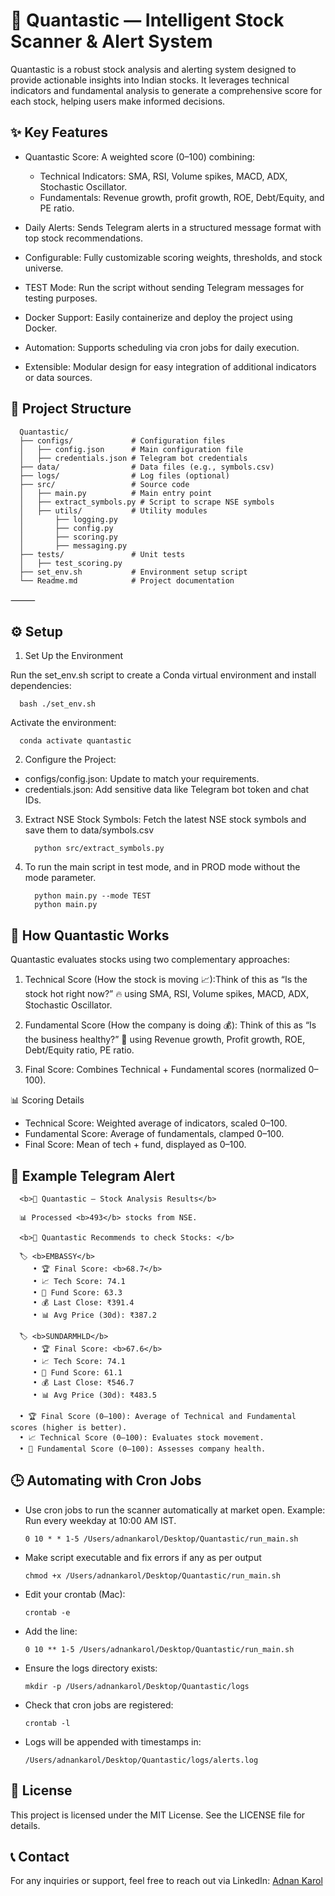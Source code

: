 # 🚀 Quantastic — Intelligent Stock Scanner & Alert System

Quantastic is a robust stock analysis and alerting system designed to provide actionable insights into Indian stocks. It leverages technical indicators and fundamental analysis to generate a comprehensive score for each stock, helping users make informed decisions.

## ✨ Key Features

- Quantastic Score: A weighted score (0–100) combining:

  - Technical Indicators: SMA, RSI, Volume spikes, MACD, ADX, Stochastic Oscillator.
  - Fundamentals: Revenue growth, profit growth, ROE, Debt/Equity, and PE ratio.
- Daily Alerts: Sends Telegram alerts in a structured message format with top stock recommendations.
- Configurable: Fully customizable scoring weights, thresholds, and stock universe.
- TEST Mode: Run the script without sending Telegram messages for testing purposes.
- Docker Support: Easily containerize and deploy the project using Docker.
- Automation: Supports scheduling via cron jobs for daily execution.
- Extensible: Modular design for easy integration of additional indicators or data sources.

## 📂 Project Structure

      Quantastic/
      ├── configs/             # Configuration files
      │   ├── config.json      # Main configuration file
      │   ├── credentials.json # Telegram bot credentials
      ├── data/                # Data files (e.g., symbols.csv)
      ├── logs/                # Log files (optional)
      ├── src/                 # Source code
      │   ├── main.py          # Main entry point
      │   ├── extract_symbols.py # Script to scrape NSE symbols
      │   ├── utils/           # Utility modules
      │       ├── logging.py
      │       ├── config.py
      │       ├── scoring.py
      │       ├── messaging.py
      ├── tests/               # Unit tests
      │   ├── test_scoring.py
      ├── set_env.sh           # Environment setup script
      └── Readme.md            # Project documentation

⸻

## ⚙️ Setup

1. Set Up the Environment

Run the set_env.sh script to create a Conda virtual environment and install dependencies:

      bash ./set_env.sh

Activate the environment:

      conda activate quantastic

2. Configure the Project:

- configs/config.json: Update to match your requirements.
- credentials.json: Add sensitive data like Telegram bot token and chat IDs.

3. Extract NSE Stock Symbols: Fetch the latest NSE stock symbols and save them to data/symbols.csv

         python src/extract_symbols.py

4. To run the main script in test mode, and in PROD mode without the mode parameter.

         python main.py --mode TEST
         python main.py

## 🧐 How Quantastic Works

Quantastic evaluates stocks using two complementary approaches:

1. Technical Score (How the stock is moving 📈):Think of this as “Is the stock hot right now?” 🔥 using SMA, RSI, Volume spikes, MACD, ADX, Stochastic Oscillator.

2. Fundamental Score (How the company is doing 💰): Think of this as “Is the business healthy?” 💼 using Revenue growth, Profit growth, ROE, Debt/Equity ratio, PE ratio.

3. Final Score: Combines Technical + Fundamental scores (normalized 0–100).

📊 Scoring Details

- Technical Score: Weighted average of indicators, scaled 0–100.
- Fundamental Score: Average of fundamentals, clamped 0–100.
- Final Score: Mean of tech + fund, displayed as 0–100.

## 📲 Example Telegram Alert

      <b>🚀 Quantastic — Stock Analysis Results</b>

      📊 Processed <b>493</b> stocks from NSE.

      <b>🎯 Quantastic Recommends to check Stocks: </b>

      🏷️ <b>EMBASSY</b>
         • 🏆 Final Score: <b>68.7</b>
         • 📈 Tech Score: 74.1
         • 💼 Fund Score: 63.3
         • 💰 Last Close: ₹391.4
         • 📊 Avg Price (30d): ₹387.2

      🏷️ <b>SUNDARMHLD</b>
         • 🏆 Final Score: <b>67.6</b>
         • 📈 Tech Score: 74.1
         • 💼 Fund Score: 61.1
         • 💰 Last Close: ₹546.7
         • 📊 Avg Price (30d): ₹483.5

      • 🏆 Final Score (0–100): Average of Technical and Fundamental scores (higher is better).
      • 📈 Technical Score (0–100): Evaluates stock movement.
      • 💼 Fundamental Score (0–100): Assesses company health.

## 🕒 Automating with Cron Jobs

- Use cron jobs to run the scanner automatically at market open.
Example: Run every weekday at 10:00 AM IST.

      0 10 * * 1-5 /Users/adnankarol/Desktop/Quantastic/run_main.sh

- Make script executable and fix errors if any as per output

      chmod +x /Users/adnankarol/Desktop/Quantastic/run_main.sh

- Edit your crontab (Mac):

      crontab -e

- Add the line:

      0 10 ** 1-5 /Users/adnankarol/Desktop/Quantastic/run_main.sh

- Ensure the logs directory exists:

      mkdir -p /Users/adnankarol/Desktop/Quantastic/logs

- Check that cron jobs are registered:

      crontab -l

- Logs will be appended with timestamps in:

      /Users/adnankarol/Desktop/Quantastic/logs/alerts.log

## 📜 License

This project is licensed under the MIT License. See the LICENSE file for details.

## 📞 Contact

For any inquiries or support, feel free to reach out via LinkedIn: [Adnan Karol](https://www.linkedin.com/in/your-profile)
